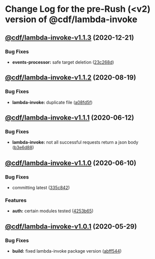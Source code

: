 # Change Log for the pre-Rush (<v2) version of @cdf/lambda-invoke

## [@cdf/lambda-invoke-v1.1.3](@cdf/lambda-invoke-v1.1.2...@cdf/lambda-invoke-v1.1.3) (2020-12-21)


### Bug Fixes

* **events-processor:** safe target deletion ([23c268d](23c268d1ca40e1b53c8d371f8fb22d0bf34c885f))


## [@cdf/lambda-invoke-v1.1.2](@cdf/lambda-invoke-v1.1.1...@cdf/lambda-invoke-v1.1.2) (2020-08-19)


### Bug Fixes

* **lambda-invoke:** duplicate file ([a08fd5f](a08fd5f54ddebccc47363fdbf7c5763b152c27b4))

## [@cdf/lambda-invoke-v1.1.1](@cdf/lambda-invoke-v1.1.0...@cdf/lambda-invoke-v1.1.1) (2020-06-12)


### Bug Fixes

* **lambda-invoke:** not all successful requests return a json body ([b3e6d88](b3e6d88ebd7471cf084e9d72c41a3103506318cb))

## [@cdf/lambda-invoke-v1.1.0](@cdf/lambda-invoke-v1.0.1...@cdf/lambda-invoke-v1.1.0) (2020-06-10)


### Bug Fixes

* committing latest ([335c842](335c84223ab2a860c52766559b220170a64c7c17))


### Features

* **auth:** certain modules tested ([4253b65](4253b65750e52dd962a3a42dde05626044bb79cc))

## [@cdf/lambda-invoke-v1.0.1](@cdf/lambda-invoke-v1.0.0...@cdf/lambda-invoke-v1.0.1) (2020-05-29)


### Bug Fixes

* **build:** fixed lambda-invoke package version ([abff544](abff544c7140d15b346726b72935173b0506ad01))